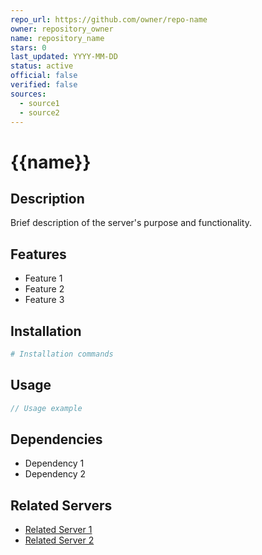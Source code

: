 ```yaml
---
repo_url: https://github.com/owner/repo-name
owner: repository_owner
name: repository_name
stars: 0
last_updated: YYYY-MM-DD
status: active
official: false
verified: false
sources:
  - source1
  - source2
---
```


# {{name}}

## Description

Brief description of the server's purpose and functionality.

## Features

- Feature 1
- Feature 2
- Feature 3

## Installation

```bash
# Installation commands
```

## Usage

```javascript
// Usage example
```

## Dependencies

- Dependency 1
- Dependency 2

## Related Servers

- [Related Server 1](https://github.com/owner/related-repo-1)
- [Related Server 2](https://github.com/owner/related-repo-2)

